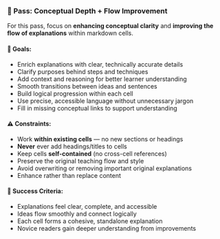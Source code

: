 ### 🧠 Pass: Conceptual Depth + Flow Improvement

For this pass, focus on **enhancing conceptual clarity** and **improving the flow of explanations** within markdown cells.

#### 🎯 Goals:
- Enrich explanations with clear, technically accurate details
- Clarify purposes behind steps and techniques
- Add context and reasoning for better learner understanding
- Smooth transitions between ideas and sentences
- Build logical progression within each cell
- Use precise, accessible language without unnecessary jargon
- Fill in missing conceptual links to support understanding

#### ⚠️ Constraints:
- Work **within existing cells** — no new sections or headings
- **Never** ever add headings/titles to cells
- Keep cells **self-contained** (no cross-cell references)
- Preserve the original teaching flow and style
- Avoid overwriting or removing important original explanations
- Enhance rather than replace content

#### 📐 Success Criteria:
- Explanations feel clear, complete, and accessible
- Ideas flow smoothly and connect logically
- Each cell forms a cohesive, standalone explanation
- Novice readers gain deeper understanding from improvements
